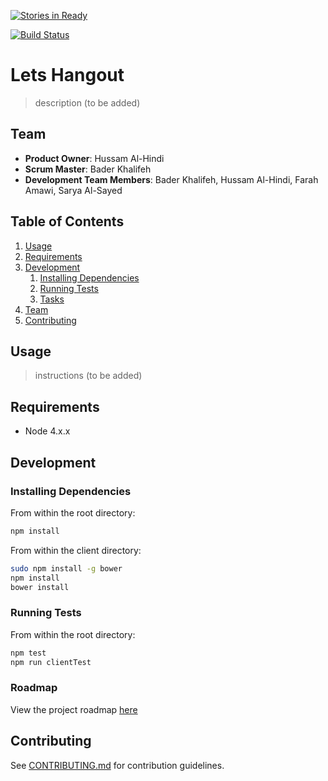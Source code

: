 [![Stories in Ready](https://badge.waffle.io/tech-crunch/lets-hangout.png?label=ready&title=Ready)](https://waffle.io/tech-crunch/lets-hangout)

[![Build Status](https://travis-ci.org/tech-crunch/lets-hangout.svg?branch=master)](https://travis-ci.org/tech-crunch/lets-hangout)

# Lets Hangout

> description (to be added)

## Team

  - __Product Owner__: Hussam Al-Hindi
  - __Scrum Master__: Bader Khalifeh
  - __Development Team Members__: Bader Khalifeh, Hussam Al-Hindi, Farah Amawi, Sarya Al-Sayed

## Table of Contents

1. [Usage](#Usage)
1. [Requirements](#requirements)
1. [Development](#development)
    1. [Installing Dependencies](#installing-dependencies)
    1. [Running Tests](#running-tests)
    1. [Tasks](#tasks)
1. [Team](#team)
1. [Contributing](#contributing)

## Usage

>  instructions (to be added)

## Requirements

- Node 4.x.x

## Development

### Installing Dependencies

From within the root directory:

```sh
npm install
```

From within the client directory:

```sh
sudo npm install -g bower
npm install
bower install
```

### Running Tests

From within the root directory:

```sh
npm test
npm run clientTest
```

### Roadmap

View the project roadmap [here](LINK_TO_PROJECT_ISSUES)


## Contributing

See [CONTRIBUTING.md](CONTRIBUTING.md) for contribution guidelines.

